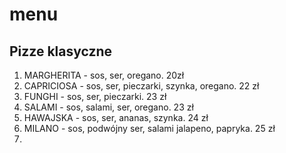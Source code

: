 # menu 

## Pizze klasyczne

1. MARGHERITA - sos, ser, oregano. 20zł
2. CAPRICIOSA - sos, ser, pieczarki, szynka, oregano. 22 zł
3. FUNGHI - sos, ser, pieczarki. 23 zł
4. SALAMI - sos, salami, ser, oregano. 23 zł
5. HAWAJSKA - sos, ser, ananas, szynka. 24 zł 
6. MILANO  - sos, podwójny ser, salami jalapeno, papryka. 25 zł
7. 
